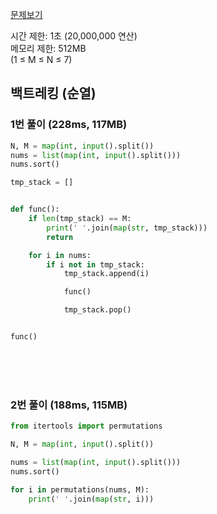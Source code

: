 [문제보기](https://www.acmicpc.net/problem/15654)

시간 제한: 1초 (20,000,000 연산) <br/>
메모리 제한: 512MB <br/>
(1 ≤ M ≤ N ≤ 7)
## 백트레킹 (순열)
### 1번 풀이 (228ms, 117MB)
```python
N, M = map(int, input().split())
nums = list(map(int, input().split()))
nums.sort()

tmp_stack = []


def func():
    if len(tmp_stack) == M:
        print(' '.join(map(str, tmp_stack)))
        return

    for i in nums:
        if i not in tmp_stack:
            tmp_stack.append(i)

            func()

            tmp_stack.pop()


func()
```
<br/><br/><br/>
### 2번 풀이 (188ms, 115MB)
```python
from itertools import permutations

N, M = map(int, input().split())

nums = list(map(int, input().split()))
nums.sort()

for i in permutations(nums, M):
    print(' '.join(map(str, i)))
```

